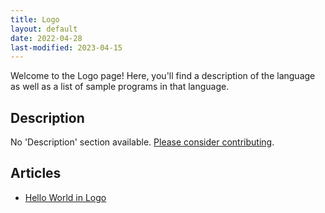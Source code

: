 ```yaml
---
title: Logo
layout: default
date: 2022-04-28
last-modified: 2023-04-15
---
```


Welcome to the Logo page! Here, you'll find a description of the language as well as a list of sample programs in that language.

## Description

No 'Description' section available. [Please consider contributing](https://github.com/TheRenegadeCoder/sample-programs-website).

## Articles

- [Hello World in Logo](https://sampleprograms.io/projects/hello-world/logo)